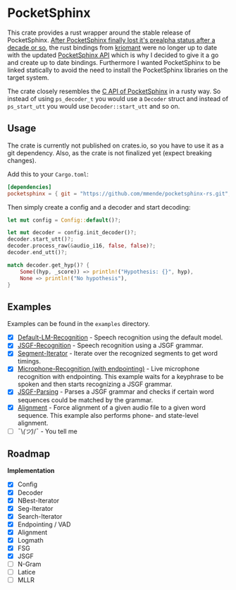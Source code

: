 # PocketSphinx

This crate provides a rust wrapper around the stable release of PocketSphinx. [After PocketSphinx finally lost it's prealpha status after a decade or so](https://github.com/cmusphinx/pocketsphinx/releases/tag/v5.0.0), the rust bindings from [kriomant](https://github.com/kriomant/pocketsphinx-rs) were no longer up to date with the updated [PocketSphinx API](https://cmusphinx.github.io/doc/pocketsphinx/) which is why I decided to give it a go and create up to date bindings. Furthermore I wanted PocketSphinx to be linked statically to avoid the need to install the PocketSphinx libraries on the target system.

The crate closely resembles the [C API of PocketSphinx](https://cmusphinx.github.io/doc/pocketsphinx/) in a rusty way. So instead of using `ps_decoder_t` you would use a `Decoder` struct and instead of `ps_start_utt` you would use `Decoder::start_utt` and so on.

## Usage

The crate is currently not published on crates.io, so you have to use it as a git dependency. Also, as the crate is not finalized yet (expect breaking changes).

Add this to your `Cargo.toml`:

```toml
[dependencies]
pocketsphinx = { git = "https://github.com/mmende/pocketsphinx-rs.git", version = "0.2.0" }
```

Then simply create a config and a decoder and start decoding:

```rust
let mut config = Config::default()?;

let mut decoder = config.init_decoder()?;
decoder.start_utt()?;
decoder.process_raw(&audio_i16, false, false)?;
decoder.end_utt()?;

match decoder.get_hyp()? {
    Some((hyp, _score)) => println!("Hypothesis: {}", hyp),
    None => println!("No hypothesis"),
}
```

## Examples

Examples can be found in the `examples` directory.

- [x] [Default-LM-Recognition](examples/file_default.rs) - Speech recognition using the default model.
- [x] [JSGF-Recognition](examples/file_jsgf.rs) - Speech recognition using a JSGF grammar.
- [x] [Segment-Iterator](examples/segments.rs) - Iterate over the recognized segments to get word timings.
- [x] [Microphone-Recognition (with endpointing)](examples/live.rs) - Live microphone recognition with endpointing. This example waits for a keyphrase to be spoken and then starts recognizing a JSGF grammar.
- [x] [JSGF-Parsing](examples/parse_jsgf.rs) - Parses a JSGF grammar and checks if certain word sequences could be matched by the grammar.
- [x] [Alignment](examples/alignment.rs) - Force alignment of a given audio file to a given word sequence. This example also performs phone- and state-level alignment.
- [ ]  ¯\\_(ツ)_/¯ - You tell me

## Roadmap

**Implementation**

- [x] Config
- [x] Decoder
- [x] NBest-Iterator
- [x] Seg-Iterator
- [x] Search-Iterator
- [x] Endpointing / VAD
- [x] Alignment
- [x] Logmath
- [x] FSG
- [x] JSGF
- [ ] N-Gram
- [ ] Latice
- [ ] MLLR
